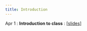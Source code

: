 ```yaml
---
title: Introduction
---
```


Apr 1
: **Introduction to class**
: [[slides]](https://vitercik.github.io/ml4do/assets/slides/introduction.pdf)
